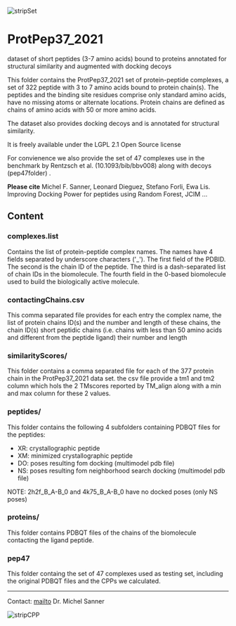 ![stripSet](https://user-images.githubusercontent.com/47902071/119055938-b3e3ca00-b97e-11eb-84c4-2ca058dd473d.png)

# ProtPep37_2021
dataset of short peptides (3-7 amino acids) bound to proteins annotated for structural similarity and augmented with docking decoys

This folder contains the ProtPep37_2021 set of protein-peptide complexes, a set of 322 peptide with 3 to 7 amino acids bound to protein chain(s). The peptides and the binding site residues comprise only standard amino acids, have no missing atoms or alternate locations. Protein chains are defined as chains of amino acids with 50 or more amino acids.

The dataset also provides docking decoys and is annotated for structural similarity.

It is freely available under the LGPL 2.1 Open Source license

For convienence we also provide the set of 47 complexes use in the benchmark by Rentzsch et al. (10.1093/bib/bbv008) along with decoys (pep47folder) .

**Please cite**
Michel F. Sanner, Leonard Dieguez, Stefano Forli, Ewa Lis. Improving Docking Power for peptides using Random Forest, JCIM ...

<h2>Content</h2>

<h3>complexes.list</h3>
Contains the list of protein-peptide complex names. The names have 4 fields separated by underscore characters ('_'). The first field of the PDBID. The second is the chain ID of the peptide. The third is a dash-separated list of chain IDs in the biomolecule. The fourth field in the 0-based biomolecule used to build the biologically active molecule.

<h3>contactingChains.csv</h3>
This comma separated file provides for each entry the complex name, the list of protein chains ID(s) and the number and length of these chains, the chain ID(s) short peptidic chains (i.e. chains with less than 50 amino acids and different from the peptide ligand) their number and length

<h3>similarityScores/</h3>
This folder contains a comma separated file for each of the 377 protein chain in the ProtPep37_2021 data set. the csv file provide a tm1 and tm2 column which hols the 2 TMscores reported by TM_align along with a min and max column for these 2 values.

<h3>peptides/</h3>
This folder contains the following 4 subfolders containing PDBQT files for the peptides:
     <ul>
     <li>XR: crystallographic peptide</li>
     <li>XM: minimized crystallographic peptide</li>
     <li>DO: poses resulting fom docking (multimodel pdb file)</li>
     <li>NS: poses resulting fom neighborhood search docking (multimodel pdb file)</li>
     </ul>
     NOTE: 2h2f_B_A-B_0 and 4k75_B_A-B_0 have no docked poses (only NS poses)
    
<h3>proteins/</h3>
This folder contains PDBQT files of the chains of the biomolecule contacting the ligand peptide.

<h3>pep47</h3>
This folder containg the set of 47 complexes used as testing set, including the original PDBQT files and the CPPs we calculated.

------------------------------------------------
Contact: [mailto](mailto:sanner@scripps.edu) Dr. Michel Sanner 

![stripCPP](https://user-images.githubusercontent.com/47902071/119056253-3a98a700-b97f-11eb-98b1-a0466d304f8d.png)
